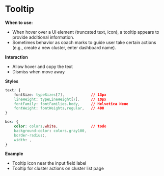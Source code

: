 # Tooltip

**When to use:**

* When hover over a UI element \(truncated text, icon\), a tooltip appears to provide additional information. 
* Sometimes behavior as coach marks to guide user take certain actions \(e.g., create a new cluster, enter dashboard name\).   

**Interaction**

* Allow hover and copy the text 
* Dismiss when move away 

**Styles**

```css
text: {
    fontSize: typeSizes[7],            // 13px
    lineHeight: typeLineHeight[7],     // 18px
    fontFamily: fontFamilies.body,     // Helvetica Neue
    fontWeight: fontWeights.regular,   // 400
}

box: {
    color: colors.white,               // todo
    background-color: colors.gray100,
    border-radius:, 
    width: ,
}
```

**Example**

* Tooltip icon near the input field label
* Tooltip for cluster actions on cluster list page



